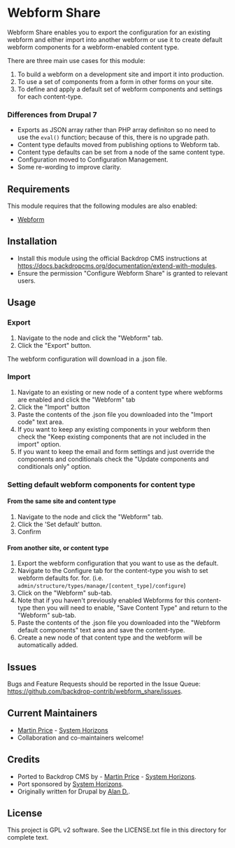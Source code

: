 Webform Share
========
Webform Share enables you to export the configuration for an existing webform
and either import into another webform or use it to create default webform
components for a webform-enabled content type.

There are three main use cases for this module:

1. To build a webform on a development site and import it into production.
2. To use a set of components from a form in other forms on your site.
3. To define and apply a default set of webform components and settings for each
content-type.

### Differences from Drupal 7
- Exports as JSON array rather than PHP array definiton so no need to use the
`eval()` function; because of this, there is no upgrade path.
- Content type defaults moved from publishing options to Webform tab.
- Content type defaults can be set from a node of the same content type.
- Configuration moved to Configuration Management.
- Some re-wording to improve clarity.

Requirements
------------
This module requires that the following modules are also enabled:

- [Webform](https://github.com/backdrop-contrib/webform)

Installation
------------
- Install this module using the official Backdrop CMS instructions at
  https://docs.backdropcms.org/documentation/extend-with-modules.
- Ensure the permission "Configure Webform Share" is granted to relevant users.

Usage
-----
### Export
1. Navigate to the node and click the "Webform" tab.
2. Click the "Export" button.

The webform configuration will download in a .json file.

### Import
1. Navigate to an existing or new node of a content type where webforms are
enabled and click the "Webform" tab
2. Click the "Import" button
3. Paste the contents of the .json file you downloaded into the "Import code"
text area.
4. If you want to keep any existing components in your webform then check the
"Keep existing components that are not included in the import" option.
5. If you want to keep the email and form settings and just override the
components and conditionals check the "Update components and conditionals only"
option.

### Setting default webform components for content type
#### From the same site and content type
1. Navigate to the node and click the "Webform" tab.
2. Click the 'Set default' button.
3. Confirm

#### From another site, or content type
1. Export the webform configuration that you want to use as the default.
2. Navigate to the Configure tab for the content-type you wish to set webform
defaults for.
for. (i.e. `admin/structure/types/manage/[content_type]/configure`)
3. Click on the "Webform" sub-tab.
4. Note that if you haven't previously enabled Webforms for this content-type
then you will need to enable, "Save Content Type" and return to the "Webform"
sub-tab.
5. Paste the contents of the .json file you downloaded into the "Webform
default components" text area and save the content-type.
6. Create a new node of that content type and the webform will be automatically added.

Issues
------
Bugs and Feature Requests should be reported in the Issue Queue:
https://github.com/backdrop-contrib/webform_share/issues.

Current Maintainers
-------------------
- [Martin Price](https://github.com/yorkshire-pudding) - [System Horizons](https://www.systemhorizons.co.uk)
- Collaboration and co-maintainers welcome!

Credits
-------
- Ported to Backdrop CMS by - [Martin Price](https://github.com/yorkshire-pudding) - [System Horizons](https://www.systemhorizons.co.uk).
- Port sponsored by [System Horizons](https://www.systemhorizons.co.uk).
- Originally written for Drupal by [Alan D.](https://www.drupal.org/u/alan-d).

License
-------
This project is GPL v2 software.
See the LICENSE.txt file in this directory for complete text.
